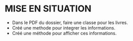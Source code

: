 # MISE EN SITUATION

- Dans le PDF du dossier, faire une classe pour les livres.
- Créé une methode pour integrer les informations.
- Créé une méthode pour afficher ces informations.
